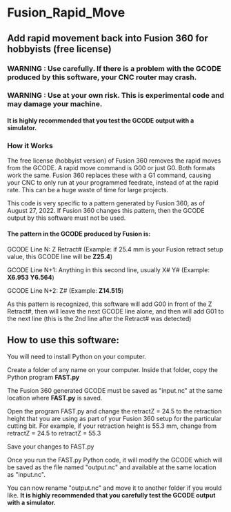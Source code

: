 # Fusion_Rapid_Move

## Add rapid movement back into Fusion 360 for hobbyists (free license)

### WARNING : Use carefully.  If there is a problem with the GCODE produced by this software, your CNC router may crash.

### WARNING : Use at your own risk.  This is experimental code and may damage your machine.

#### It is highly recommended that you test the GCODE output with a simulator.

### How it Works

The free license (hobbyist version) of Fusion 360 removes the rapid moves from the GCODE.
A rapid move command is G00 or just G0.  Both formats work the same.
Fusion 360 replaces these with a G1 command, causing your CNC to only run at your programmed feedrate,
instead of at the rapid rate.  This can be a huge waste of time for large projects.

This code is very specific to a pattern generated by Fusion 360, as of August 27, 2022.
If Fusion 360 changes this pattern, then the GCODE output by this software must not be used.

#### **The pattern in the GCODE produced by Fusion is:**

GCODE Line N: Z Retract#  (Example: if 25.4 mm is your Fusion retract setup value, this GCODE line will be **Z25.4**)

GCODE Line N+1: Anything in this second line, usually X# Y#  (Example: **X6.953 Y6.564**)

GCODE Line N+2: Z# (Example: **Z14.515**)

As this pattern is recognized, this software will add G00 in front of the Z Retract#, then will leave the next GCODE line alone,
and then will add G01 to the next line (this is the 2nd line after the Retract# was detected)

## How to use this software:
You will need to install Python on your computer.

Create a folder of any name on your computer.  Inside that folder, copy the Python program **FAST.py**

The Fusion 360 generated GCODE must be saved as "input.nc" at the same location where **FAST.py** is saved.

Open the program FAST.py and change the retractZ = 24.5 to the retraction height that you are using as part of your Fusion 360 setup for the particular cutting bit.  For example, if your retraction height is 55.3 mm, change from retractZ = 24.5 to retractZ = 55.3

Save your changes to FAST.py

Once you run the FAST.py Python code, it will modify the GCODE which will be saved as the file named "output.nc" and available at the same location as "input.nc".

You can now rename "output.nc" and move it to another folder if you would like. **It is highly recommended that you carefully test the GCODE output with a simulator.**
